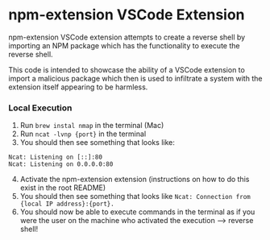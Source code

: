 # npm-extension VSCode Extension

npm-extension VSCode extension attempts to create a reverse shell by importing an NPM package which has the functionality to execute the reverse shell.

This code is intended to showcase the ability of a VSCode extension to import a malicious package which then is used to infiltrate a system with the extension itself appearing to be harmless.

### Local Execution

1. Run `brew instal nmap` in the terminal (Mac)
2. Run `ncat -lvnp {port}` in the terminal
3. You should then see something that looks like:
```
Ncat: Listening on [::]:80
Ncat: Listening on 0.0.0.0:80
```
4. Activate the npm-extension extension (instructions on how to do this exist in the root README)
5. You should then see something that looks like `Ncat: Connection from {local IP address}:{port}.`
6. You should now be able to execute commands in the terminal as if you were the user on the machine who activated the execution --> reverse shell!
